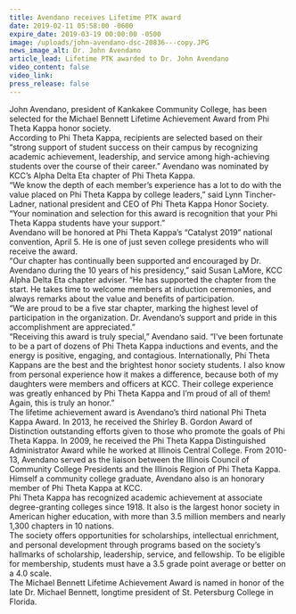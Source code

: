 ```yaml
---
title: Avendano receives Lifetime PTK award
date: 2019-02-11 05:58:00 -0600
expire_date: 2019-03-19 00:00:00 -0500
image: /uploads/john-avendano-dsc-20836---copy.JPG
news_image_alt: Dr. John Avendano
article_lead: Lifetime PTK awarded to Dr. John Avendano
video_content: false
video_link:
press_release: false
---
```


John Avendano, president of Kankakee Community College, has been selected for the Michael Bennett Lifetime Achievement Award from Phi Theta Kappa honor society.<br>According to Phi Theta Kappa, recipients are selected based on their “strong support of student success on their campus by recognizing academic achievement, leadership, and service among high-achieving students over the course of their career.” Avendano was nominated by KCC’s Alpha Delta Eta chapter of Phi Theta Kappa.<br>“We know the depth of each member’s experience has a lot to do with the value placed on Phi Theta Kappa by college leaders,” said Lynn Tincher-Ladner, national president and CEO of Phi Theta Kappa Honor Society. “Your nomination and selection for this award is recognition that your Phi Theta Kappa students have your support.”<br>Avendano will be honored at Phi Theta Kappa’s “Catalyst 2019” national convention, April 5. He is one of just seven college presidents who will receive the award.<br>“Our chapter has continually been supported and encouraged by Dr. Avendano during the 10 years of his presidency,” said Susan LaMore, KCC Alpha Delta Eta chapter adviser. “He has supported the chapter from the start. He takes time to welcome members at induction ceremonies, and always remarks about the value and benefits of participation.<br>“We are proud to be a five star chapter, marking the highest level of participation in the organization. Dr. Avendano’s support and pride in this accomplishment are appreciated.”<br>“Receiving this award is truly special,” Avendano said. “I’ve been fortunate to be a part of dozens of Phi Theta Kappa inductions and events, and the energy is positive, engaging, and contagious. Internationally, Phi Theta Kappans are the best and the brightest honor society students. I also know from personal experience how it makes a difference, because both of my daughters were members and officers at KCC. Their college experience was greatly enhanced by Phi Theta Kappa and I’m proud of all of them! Again, this is truly an honor.”<br>The lifetime achievement award is Avendano’s third national Phi Theta Kappa Award. In 2013, he received the Shirley B. Gordon Award of Distinction outstanding efforts given to those who promote the goals of Phi Theta Kappa. In 2009, he received the Phi Theta Kappa Distinguished Administrator Award while he worked at Illinois Central College. From 2010-13, Avendano served as the liaison between the Illinois Council of Community College Presidents and the Illinois Region of Phi Theta Kappa.<br>Himself a community college graduate, Avendano also is an honorary member of Phi Theta Kappa at KCC.<br>Phi Theta Kappa has recognized academic achievement at associate degree-granting colleges since 1918. It also is the largest honor society in American higher education, with more than 3.5 million members and nearly 1,300 chapters in 10 nations.<br>The society offers opportunities for scholarships, intellectual enrichment, and personal development through programs based on the society’s hallmarks of scholarship, leadership, service, and fellowship. To be eligible for membership, students must have a 3.5 grade point average or better on a 4.0 scale.<br>The Michael Bennett Lifetime Achievement Award is named in honor of the late Dr. Michael Bennett, longtime president of St. Petersburg College in Florida.